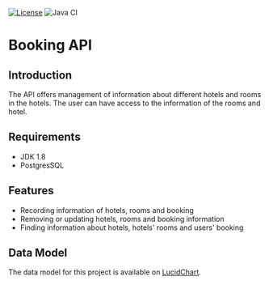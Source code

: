 [![License](https://img.shields.io/badge/License-Apache%202.0-blue.svg)](https://www.apache.org/licenses/LICENSE-2.0)
![Java CI](https://github.com/alirezamah/booking-api/workflows/Java%20CI/badge.svg?event=push)
# Booking API

## Introduction
The API offers management of information  about different hotels and rooms in the hotels. The user can have
access to the information of the rooms and hotel.

## Requirements
* JDK 1.8
* PostgresSQL

## Features
* Recording information of hotels, rooms and booking
* Removing or updating hotels, rooms and booking information
* Finding information about hotels, hotels' rooms and users' booking

## Data Model
The data model for this project is available on [LucidChart](https://app.lucidchart.com/documents/view/3c3a94aa-8d50-43a4-8f80-1a158ac76cd3/0_0).

